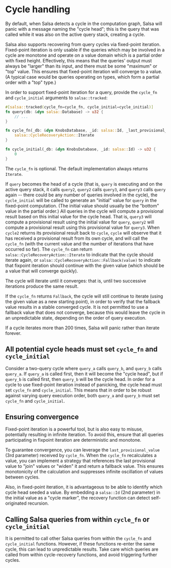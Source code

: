 # Cycle handling

By default, when Salsa detects a cycle in the computation graph, Salsa will panic with a message naming the "cycle head"; this is the query that was called while it was also on the active query stack, creating a cycle.

Salsa also supports recovering from query cycles via fixed-point iteration. Fixed-point iteration is only usable if the queries which may be involved in a cycle are monotone and operate on a value domain which is a partial order with fixed height. Effectively, this means that the queries' output must always be "larger" than its input, and there must be some "maximum" or "top" value. This ensures that fixed-point iteration will converge to a value. (A typical case would be queries operating on types, which form a partial order with a "top" type.)

In order to support fixed-point iteration for a query, provide the `cycle_fn` and `cycle_initial` arguments to `salsa::tracked`:

```rust
#[salsa::tracked(cycle_fn=cycle_fn, cycle_initial=cycle_initial)]
fn query(db: &dyn salsa::Database) -> u32 {
    // ...
}

fn cycle_fn(_db: &dyn KnobsDatabase, _id: salsa::Id, _last_provisional_value: &u32, _value: &u32, _count: u32) -> salsa::CycleRecoveryAction<u32> {
    salsa::CycleRecoveryAction::Iterate
}

fn cycle_initial(_db: &dyn KnobsDatabase, _id: salsa::Id) -> u32 {
    0
}
```

The `cycle_fn` is optional. The default implementation always returns `Iterate`.

If `query` becomes the head of a cycle (that is, `query` is executing and on the active query stack, it calls `query2`, `query2` calls `query3`, and `query3` calls `query` again -- there could be any number of queries involved in the cycle), the `cycle_initial` will be called to generate an "initial" value for `query` in the fixed-point computation. (The initial value should usually be the "bottom" value in the partial order.) All queries in the cycle will compute a provisional result based on this initial value for the cycle head. That is, `query3` will compute a provisional result using the initial value for `query`, `query2` will compute a provisional result using this provisional value for `query3`. When `cycle2` returns its provisional result back to `cycle`, `cycle` will observe that it has received a provisional result from its own cycle, and will call the `cycle_fn` (with the current value and the number of iterations that have occurred so far). The `cycle_fn` can return `salsa::CycleRecoveryAction::Iterate` to indicate that the cycle should iterate again, or `salsa::CycleRecoveryAction::Fallback(value)` to indicate that fixpoint iteration should continue with the given value (which should be a value that will converge quickly).

The cycle will iterate until it converges: that is, until two successive iterations produce the same result.

If the `cycle_fn` returns `Fallback`, the cycle will still continue to iterate (using the given value as a new starting point), in order to verify that the fallback value results in a stable converged cycle. It is not permitted to use a fallback value that does not converge, because this would leave the cycle in an unpredictable state, depending on the order of query execution.

If a cycle iterates more than 200 times, Salsa will panic rather than iterate forever.

## All potential cycle heads must set `cycle_fn` and `cycle_initial`

Consider a two-query cycle where `query_a` calls `query_b`, and `query_b` calls `query_a`. If `query_a` is called first, then it will become the "cycle head", but if `query_b` is called first, then `query_b` will be the cycle head. In order for a cycle to use fixed-point iteration instead of panicking, the cycle head must set `cycle_fn` and `cycle_initial`. This means that in order to be robust against varying query execution order, both `query_a` and `query_b` must set `cycle_fn` and `cycle_initial`.

## Ensuring convergence

Fixed-point iteration is a powerful tool, but is also easy to misuse, potentially resulting in infinite iteration. To avoid this, ensure that all queries participating in fixpoint iteration are deterministic and monotone.

To guarantee convergence, you can leverage the `last_provisional_value` (3rd parameter) received by `cycle_fn`.
When the `cycle_fn` recalculates a value, you can implement a strategy that references the last provisional value to "join" values ​​or "widen" it and return a fallback value. This ensures monotonicity of the calculation and suppresses infinite oscillation of values ​​between cycles.

Also, in fixed-point iteration, it is advantageous to be able to identify which cycle head seeded a value. By embedding a `salsa::Id` (2nd parameter) in the initial value as a "cycle marker", the recovery function can detect self-originated recursion.

## Calling Salsa queries from within `cycle_fn` or `cycle_initial`

It is permitted to call other Salsa queries from within the `cycle_fn` and `cycle_initial` functions. However, if these functions re-enter the same cycle, this can lead to unpredictable results. Take care which queries are called from within cycle-recovery functions, and avoid triggering further cycles.
